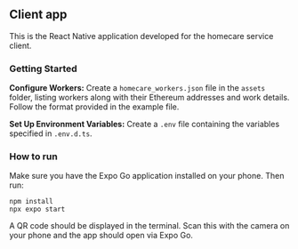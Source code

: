 ## Client app

This is the React Native application developed for the homecare service client. 

### Getting Started

**Configure Workers:** 
Create a `homecare_workers.json` file in the `assets` folder, listing workers along with their Ethereum addresses and work details. Follow the format provided in the example file. 

**Set Up Environment Variables:**
Create a `.env` file containing the variables specified in `.env.d.ts`.

### How to run 

Make sure you have the Expo Go application installed on your phone. Then run:

```shell
npm install
npx expo start
```

A QR code should be displayed in the terminal. Scan this with the camera on your phone and the app should open via Expo Go. 
